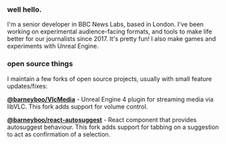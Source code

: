 ### well hello.

I'm a senior developer in BBC News Labs, based in London. I've been working on experimental audience-facing formats, and tools to make life better for our journalists since 2017. It's pretty fun! I also make games and experiments with Unreal Engine.

### open source things

I maintain a few forks of open source projects, usually with small feature updates/fixes:

**[@barneyboo/VlcMedia](http://github.com/barneyboo/VlcMedia)** - Unreal Engine 4 plugin for streaming media via libVLC. This fork adds support for volume control.

**[@barneyboo/react-autosuggest](https://github.com/barneyboo/react-autosuggest)** - React component that provides autosuggest behaviour. This fork adds support for tabbing on a suggestion to act as confirmation of a selection.
